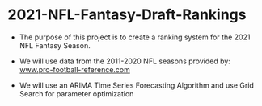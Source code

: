 # 2021-NFL-Fantasy-Draft-Rankings

* The purpose of this project is to create a ranking system for the 2021 NFL Fantasy Season. 

* We will use data from the 2011-2020 NFL seasons provided by: www.pro-football-reference.com

* We will use an ARIMA Time Series Forecasting Algorithm and use Grid Search for parameter optimization
